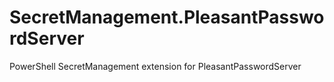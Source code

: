 # SecretManagement.PleasantPasswordServer
PowerShell SecretManagement extension for PleasantPasswordServer
